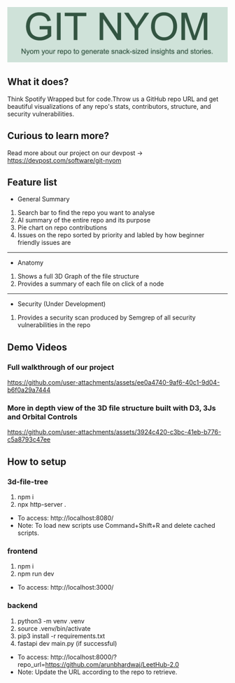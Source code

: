 ![title](/screenshots/title.png)

## What it does?
Think Spotify Wrapped but for code.Throw us a GitHub repo URL and get beautiful visualizations of any repo's stats, contributors, structure, and security vulnerabilities. 

## Curious to learn more?
Read more about our project on our devpost -> https://devpost.com/software/git-nyom

## Feature list
- General Summary
1. Search bar to find the repo you want to analyse
2. AI summary of the entire repo and its purpose
3. Pie chart on repo contributions
4. Issues on the repo sorted by priority and labled by how beginner friendly issues are
___
- Anatomy
1. Shows a full 3D Graph of the file structure
2. Provides a summary of each file on click of a node
___
- Security (Under Development)
1. Provides a security scan produced by Semgrep of all security vulnerabilities in the repo

## Demo Videos
### Full walkthrough of our project

https://github.com/user-attachments/assets/ee0a4740-9af6-40c1-9d04-b6f0a29a7444

### More in depth view of the 3D file structure built with D3, 3Js and Orbital Controls

https://github.com/user-attachments/assets/3924c420-c3bc-41eb-b776-c5a8793c47ee

## How to setup
### 3d-file-tree
1. npm i
2. npx http-server .
- To access: http://localhost:8080/
- Note: To load new scripts use Command+Shift+R and delete cached scripts.

### frontend
1. npm i
2. npm run dev
- To access: http://localhost:3000/

### backend 
1. python3 -m venv .venv
2. source .venv/bin/activate
3. pip3 install -r requirements.txt
4. fastapi dev main.py (if successful)
- To access: http://localhost:8000/?repo_url=https://github.com/arunbhardwaj/LeetHub-2.0
- Note: Update the URL according to the repo to retrieve.
